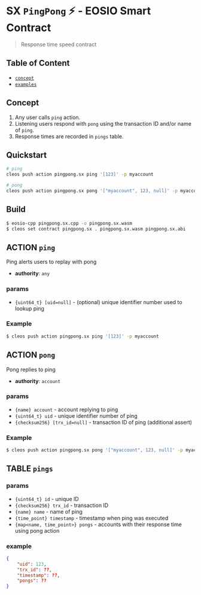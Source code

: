 # SX `PingPong` ⚡️ - EOSIO Smart Contract

> Response time speed contract

## Table of Content

- [`concept`](#concept)
- [`examples`](#examples)

## Concept

1. Any user calls `ping` action.
2. Listening users respond with `pong` using the transaction ID and/or name of `ping`.
3. Response times are recorded in `pings` table.

## Quickstart

```bash
# ping
cleos push action pingpong.sx ping '[123]' -p myaccount

# pong
cleos push action pingpong.sx pong '["myaccount", 123, null]' -p myaccount
```

## Build

```bash
$ eosio-cpp pingpong.sx.cpp -o pingpong.sx.wasm
$ cleos set contract pingpong.sx . pingpong.sx.wasm pingpong.sx.abi
```

## ACTION `ping`

Ping alerts users to replay with pong

- **authority**: `any`

### params

- `{uint64_t} [uid=null]` - (optional) unique identifier number used to lookup ping

### Example

```bash
$ cleos push action pingpong.sx ping '[123]' -p myaccount
```

## ACTION `pong`

Pong replies to ping

- **authority**: `account`

### params

- `{name} account` - account replying to ping
- `{uint64_t} uid` - unique identifier number of ping
- `{checksum256} [trx_id=null]` - transaction ID of ping (additional assert)

### Example

```bash
$ cleos push action pingpong.sx pong '["myaccount", 123, null]' -p myaccount
```

## TABLE `pings`

### params

- `{uint64_t} id` - unique ID
- `{checksum256} trx_id` - transaction ID
- `{name} name` - name of ping
- `{time_point} timestamp` - timestamp when ping was executed
- `{map<name, time_point>} pongs` - accounts with their response time using pong action

### example

```json
{
    "uid": 123,
    "trx_id": ??,
    "timestamp": ??,
    "pongs": ??
}
```